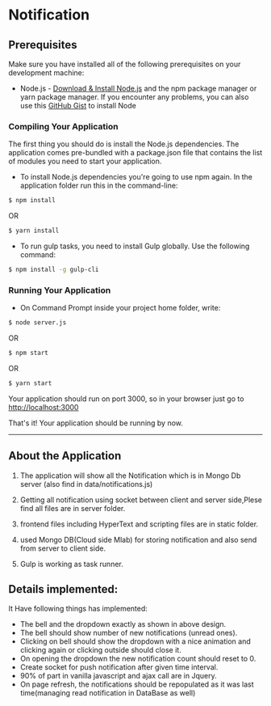 # Notification

## Prerequisites
Make sure you have installed all of the following prerequisites on your development machine:

* Node.js - [Download & Install Node.js](http://www.nodejs.org/download/) and the npm package manager or yarn package manager. If you encounter any problems, you can also use this [GitHub Gist](https://gist.github.com/isaacs/579814) to install Node

### Compiling Your Application

The first thing you should do is install the Node.js dependencies. The application comes pre-bundled with a package.json file that contains the list of modules you need to start your application.

* To install Node.js dependencies you're going to use npm again. In the application folder run this in the command-line:

```bash
$ npm install
```

OR

```bash
$ yarn install
```

* To run gulp tasks, you need to install Gulp globally. Use the following command:

```bash
$ npm install -g gulp-cli
```

### Running Your Application

* On Command Prompt inside your project home folder, write:

```bash
$ node server.js
```

OR

```bash
$ npm start
```

OR

```bash
$ yarn start
```

Your application should run on port 3000, so in your browser just go to [http://localhost:3000](http://localhost:3000)

That's it! Your application should be running by now.
_______________________

## About the Application

1. The application will show all the Notification which is in Mongo Db server (also find in data/notifications.js)

2. Getting all notification using socket between client and server side,Plese find all files are in server folder.

3. frontend files including HyperText and scripting files are in static folder.

4. used Mongo DB(Cloud side Mlab) for storing notification and also send from server to client side.
 
5. Gulp is working as task runner.

## Details implemented: 

It Have following things has implemented:
- The bell and the dropdown exactly as shown in above design.
- The bell should show number of new notifications (unread ones).
- Clicking on bell should show the dropdown with a nice animation and clicking again or clicking outside should close it.
- On opening the dropdown the new notification count should reset to 0.
- Create socket for push notification after given time interval.
- 90% of part in  vanilla javascript and ajax call are in Jquery.
- On page refresh, the notifications should be repopulated as it was last time(managing read notification in DataBase as well)

